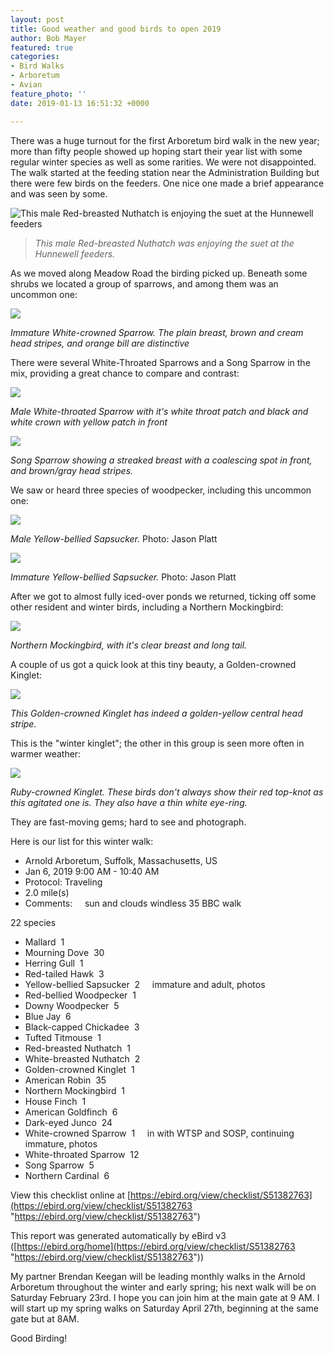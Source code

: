 ```yaml
---
layout: post
title: Good weather and good birds to open 2019
author: Bob Mayer
featured: true
categories:
- Bird Walks
- Arboretum
- Avian
feature_photo: ''
date: 2019-01-13 16:51:32 +0000

---
```

There was a huge turnout for the first Arboretum bird walk in the new year; more than fifty people showed up hoping start their year list with some regular winter species as well as some rarities.  We were not disappointed.   The walk started at the feeding station near the Administration Building but there were few birds on the feeders. One nice one made a brief appearance and was seen by some.

![This male Red-breasted Nuthatch is enjoying the suet at the Hunnewell feeders](/images/P1150212.jpg "Red-breasted Nuthatch")

> _This male Red-breasted Nuthatch was enjoying the suet at the Hunnewell feeders._

As we moved along Meadow Road the birding picked up. Beneath some shrubs we located a group of sparrows, and among them was an uncommon one:

![](/images/P1050933.jpg)

_Immature White-crowned Sparrow. The plain breast, brown and cream head stripes, and orange bill are distinctive_

There were several White-Throated Sparrows and a Song Sparrow in the mix, providing a great  chance to compare and contrast:

![](/images/2016/04/P1110340.jpg)

_Male White-throated Sparrow with it's white throat patch and black and white crown with yellow patch in front_

![](/images/P1280094.jpg)

_Song Sparrow showing a streaked breast with a coalescing spot in front, and brown/gray head stripes._

We saw or heard three species of woodpecker, including this uncommon one:

![](/images/133485821.jpg)

_Male Yellow-bellied Sapsucker._ Photo: Jason Platt

![](/images/133485751.jpg)

_Immature Yellow-bellied Sapsucker._ Photo: Jason Platt

After we got to almost fully iced-over ponds we returned, ticking off some other resident and winter birds, including a Northern Mockingbird:

![](/images/P1150229.jpg)

_Northern Mockingbird, with it's clear breast and long tail._

A couple of us got a quick look at this tiny beauty, a Golden-crowned Kinglet:

![](/images/P1150439.jpg)

_This Golden-crowned Kinglet has indeed a golden-yellow central head stripe._

This is the "winter kinglet"; the other in this group is seen more often in warmer weather:

![](/images/P1010930.jpg)

_Ruby-crowned Kinglet. These  birds don't always show their red top-knot as this agitated one is. They also have a thin white eye-ring._

They are fast-moving gems; hard to see and photograph.

Here is our list for this winter walk:

* Arnold Arboretum, Suffolk, Massachusetts, US
* Jan 6, 2019 9:00 AM - 10:40 AM
* Protocol: Traveling
* 2.0 mile(s)
* Comments:     sun and clouds windless 35 BBC walk

22 species

* Mallard  1
* Mourning Dove  30
* Herring Gull  1
* Red-tailed Hawk  3
* Yellow-bellied Sapsucker  2     immature and adult, photos
* Red-bellied Woodpecker  1
* Downy Woodpecker  5
* Blue Jay  6
* Black-capped Chickadee  3
* Tufted Titmouse  1
* Red-breasted Nuthatch  1
* White-breasted Nuthatch  2
* Golden-crowned Kinglet  1
* American Robin  35
* Northern Mockingbird  1
* House Finch  1
* American Goldfinch  6
* Dark-eyed Junco  24
* White-crowned Sparrow  1     in with WTSP and SOSP, continuing immature, photos
* White-throated Sparrow  12
* Song Sparrow  5
* Northern Cardinal  6

View this checklist online at [https://ebird.org/view/checklist/S51382763](https://ebird.org/view/checklist/S51382763 "https://ebird.org/view/checklist/S51382763")

This report was generated automatically by eBird v3 ([https://ebird.org/home](https://ebird.org/view/checklist/S51382763 "https://ebird.org/view/checklist/S51382763"))

My partner Brendan Keegan will be leading monthly walks in the Arnold Arboretum throughout the winter and early spring; his next walk will be on Saturday February 23rd.  I hope you can join him at the main gate at 9 AM.  I will start up my spring walks on Saturday April 27th, beginning at the same gate but at 8AM.

Good Birding!
